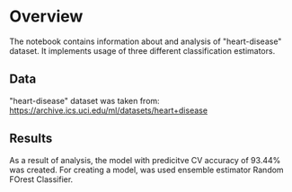 # Overview

The notebook contains information about and analysis of "heart-disease" dataset. It implements usage of three different classification estimators.

## Data

"heart-disease" dataset was taken from: https://archive.ics.uci.edu/ml/datasets/heart+disease

## Results

As a result of analysis, the model with predicitve CV accuracy of 93.44% was created. For creating a model, was used ensemble estimator Random FOrest Classifier.